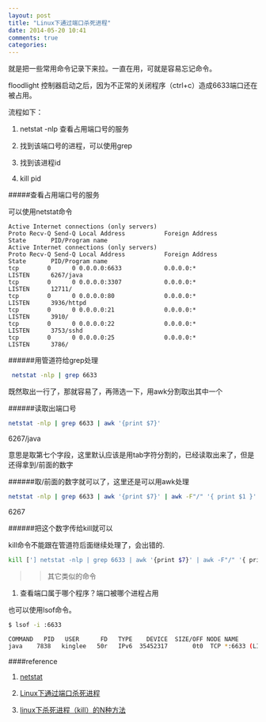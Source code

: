 ```yaml
---
layout: post
title: "Linux下通过端口杀死进程"
date: 2014-05-20 10:41
comments: true
categories: 
---
```


就是把一些常用命令记录下来拉。一直在用，可就是容易忘记命令。

floodlight 控制器启动之后，因为不正常的关闭程序（ctrl+c）造成6633端口还在被占用。

流程如下：

1. netstat -nlp 查看占用端口号的服务

2. 找到该端口号的进程，可以使用grep

3. 找到该进程id

4. kill pid

#####查看占用端口号的服务

可以使用netstat命令

```text
Active Internet connections (only servers)
Proto Recv-Q Send-Q Local Address           Foreign Address         State       PID/Program name
Active Internet connections (only servers)
Proto Recv-Q Send-Q Local Address           Foreign Address         State       PID/Program name  
tcp        0      0 0.0.0.0:6633            0.0.0.0:*               LISTEN      6267/java              
tcp        0      0 0.0.0.0:3307            0.0.0.0:*               LISTEN      12711/              
tcp        0      0 0.0.0.0:80              0.0.0.0:*               LISTEN      3936/httpd          
tcp        0      0 0.0.0.0:21              0.0.0.0:*               LISTEN      3910/              
tcp        0      0 0.0.0.0:22              0.0.0.0:*               LISTEN      3753/sshd          
tcp        0      0 0.0.0.0:25              0.0.0.0:*               LISTEN      3786/    
```
######用管道符给grep处理

```bash
 netstat -nlp | grep 6633
```


既然取出一行了，那就容易了，再筛选一下，用awk分割取出其中一个

######读取出端口号

```bash
netstat -nlp | grep 6633 | awk '{print $7}'
```

6267/java

意思是取第七个字段，这里默认应该是用tab字符分割的，已经读取出来了，但是还得拿到/前面的数字

######取/前面的数字就可以了，这里还是可以用awk处理

```bash
netstat -nlp | grep 6633 | awk '{print $7}' | awk -F"/" '{ print $1 }'
```

6267

######把这个数字传给kill就可以

kill命令不能跟在管道符后面继续处理了，会出错的.

```bash
kill ['] netstat -nlp | grep 6633 | awk '{print $7}' | awk -F"/" '{ print $1 }' [']
```

>>其它类似的命令

1. 查看端口属于哪个程序？端口被哪个进程占用

也可以使用lsof命令。

```bash
$ lsof -i :6633

COMMAND   PID   USER      FD   TYPE    DEVICE  SIZE/OFF NODE NAME
java    7838   kinglee   50r   IPv6  35452317       0t0  TCP *:6633 (LISTEN)
```

####reference

1. [netstat](http://baike.baidu.com/link?url=idG3yCyykQj00QVBW_jreekVZWjIGU5urL553dG9o4ZYgwpbnjd7jJ2DVjxrm5EZ)

2. [Linux下通过端口杀死进程](http://www.cnblogs.com/peter9/archive/2011/07/28/2362156.html)

3. [linux下杀死进程（kill）的N种方法](http://blog.csdn.net/andy572633/article/details/7211546)